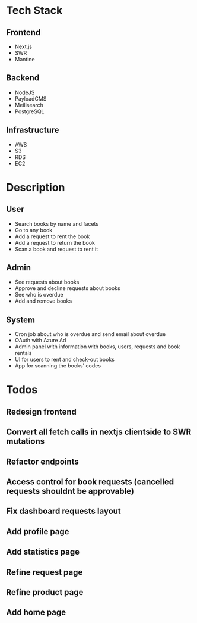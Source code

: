 # Tech Stack
## Frontend
- Next.js
- SWR
- Mantine
## Backend
- NodeJS
- PayloadCMS
- Meilisearch
- PostgreSQL
## Infrastructure
- AWS
- S3
- RDS
- EC2

# Description
## User
- Search books by name and facets
- Go to any book
- Add a request to rent the book
- Add a request to return the book
- Scan a book and request to rent it
## Admin
- See requests about books
- Approve and decline requests about books
- See who is overdue
- Add and remove books
## System
- Cron job about who is overdue and send email about overdue
- OAuth with Azure Ad
- Admin panel with information with books, users, requests and book rentals
- UI for users to rent and check-out books
- App for scanning the books' codes


# Todos
## Redesign frontend
## Convert all fetch calls in nextjs clientside to SWR mutations
## Refactor endpoints
## Access control for book requests (cancelled requests shouldnt be approvable)
## Fix dashboard requests layout
## Add profile page
## Add statistics page
## Refine request page
## Refine product page
## Add home page
